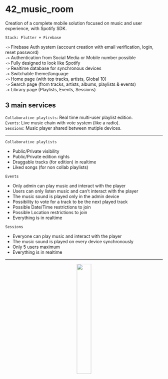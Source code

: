 # 42_music_room

Creation of a complete mobile solution focused on music and user experience, with Spotify SDK.  

`Stack: Flutter + Firebase`

`->` Firebase Auth system (account creation with email verification, login, reset password)  
`->` Authentication from Social Media or Mobile number possible  
`->` Fully designed to look like Spotify   
`->` Realtime database for synchronous devices  
`->` Switchable theme/language  
`->` Home page (with top tracks, artists, Global 10)  
`->` Search page (from tracks, artists, albums, playlists & events)  
`->` Library page (Playlists, Events, Sessions)  

## 3 main services

`Collaborative playlists`: Real time multi-user playlist edition.  
`Events`: Live music chain with vote system (like a radio).  
`Sessions`: Music player shared between mutiple devices.

---
`Collaborative playlists`
- Public/Private visibility
- Public/Private edition rights
- Draggable tracks (for edition) in realtime
- Liked songs (for non collab playlists)

`Events`
- Only admin can play music and interact with the player
- Users can only listen music and can't interact with the player
- The music sound is played only in the admin device
- Possibility to vote for a track to be the next played track
- Possible Date/Time restrictions to join
- Possible Location restrictions to join
- Everything is in realtime

`Sessions`
- Everyone can play music and interact with the player
- The music sound is played on every device synchronously
- Only 5 users maximum
- Everything is in realtime

---

<p align="center">
  <img src="docs/music-room-demo.gif" width="30%">
</p>